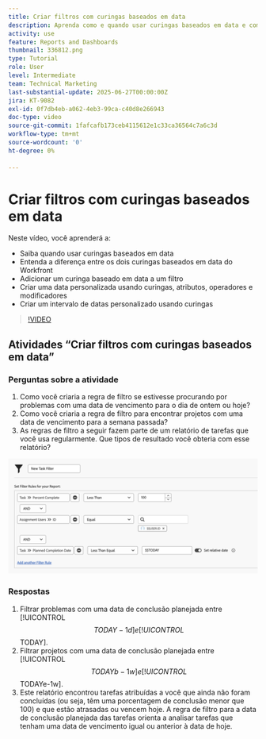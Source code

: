 ```yaml
---
title: Criar filtros com curingas baseados em data
description: Aprenda como e quando usar curingas baseados em data e como criar um filtro com base na data atual.
activity: use
feature: Reports and Dashboards
thumbnail: 336812.png
type: Tutorial
role: User
level: Intermediate
team: Technical Marketing
last-substantial-update: 2025-06-27T00:00:00Z
jira: KT-9082
exl-id: 0f7db4eb-a062-4eb3-99ca-c40d8e266943
doc-type: video
source-git-commit: 1fafcafb173ceb4115612e1c33ca36564c7a6c3d
workflow-type: tm+mt
source-wordcount: '0'
ht-degree: 0%

---
```


# Criar filtros com curingas baseados em data

Neste vídeo, você aprenderá a:

* Saiba quando usar curingas baseados em data
* Entenda a diferença entre os dois curingas baseados em data do Workfront
* Adicionar um curinga baseado em data a um filtro
* Criar uma data personalizada usando curingas, atributos, operadores e modificadores
* Criar um intervalo de datas personalizado usando curingas

>[!VIDEO](https://video.tv.adobe.com/v/3413828/?quality=12&learn=on&captions=por_br)


## Atividades “Criar filtros com curingas baseados em data”


### Perguntas sobre a atividade

1. Como você criaria a regra de filtro se estivesse procurando por problemas com uma data de vencimento para o dia de ontem ou hoje?
1. Como você criaria a regra de filtro para encontrar projetos com uma data de vencimento para a semana passada?
1. As regras de filtro a seguir fazem parte de um relatório de tarefas que você usa regularmente. Que tipos de resultado você obteria com esse relatório?

![Uma imagem da tela de criação de filtros de tarefa com um curinga baseado em data](assets/date-wildcard-answer-1.png)

### Respostas

1. Filtrar problemas com uma data de conclusão planejada entre [!UICONTROL $$TODAY-1d] e [!UICONTROL $$TODAY].
1. Filtrar projetos com uma data de conclusão planejada entre [!UICONTROL $$TODAYb-1w] e [!UICONTROL $$TODAYe-1w].
1. Este relatório encontrou tarefas atribuídas a você que ainda não foram concluídas (ou seja, têm uma porcentagem de conclusão menor que 100) e que estão atrasadas ou vencem hoje. A regra de filtro para a data de conclusão planejada das tarefas orienta a analisar tarefas que tenham uma data de vencimento igual ou anterior à data de hoje.

